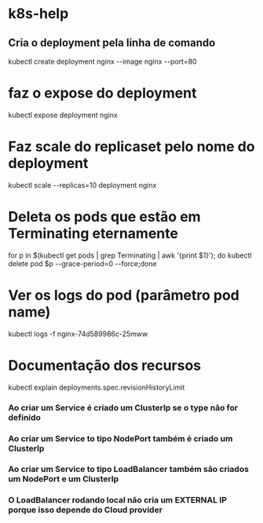 # k8s-help



## Cria o deployment pela linha de comando
kubectl create deployment nginx --image nginx --port=80

# faz o expose do deployment
kubectl expose deployment nginx

# Faz scale do replicaset pelo nome do deployment
kubectl scale --replicas=10 deployment nginx

# Deleta os pods que estão em Terminating eternamente
for p in $(kubectl get pods | grep Terminating | awk '{print $1}'); do kubectl delete pod $p --grace-period=0 --force;done

# Ver os logs do pod (parâmetro pod name)
kubectl logs -f nginx-74d589986c-25mww 

# Documentação dos recursos 
kubectl explain deployments.spec.revisionHistoryLimit

### Ao criar um Service é criado um ClusterIp se o type não for definido
### Ao criar um Service to tipo NodePort também é criado um ClusterIp
### Ao criar um Service to tipo LoadBalancer também são criados um NodePort e um ClusterIp
### O LoadBalancer rodando local não cria um EXTERNAL IP porque isso depende do Cloud provider
